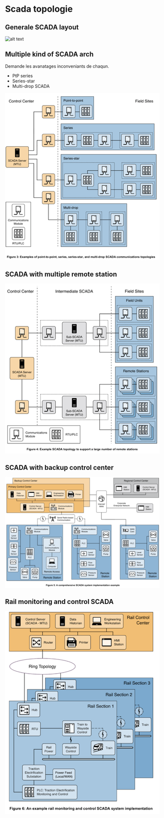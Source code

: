 
# Scada topologie

## Generale SCADA layout

![alt text](0c926655e4f1d7a3cd8a5ab762f4f139-1.png)

## Multiple kind of SCADA arch

Demande les avanatages inconveniants de chaqun.

- PtP series
- Series-star
- Multi-drop SCADA

![alt text](45c084da4d03d0882252857da2be0286.png)

## SCADA with multiple remote station

![alt text](d53f357c653cf2553ed6ad720dadb1c2.png)

## SCADA with backup control center

![alt text](./img/1607dd6bf94da62508f9ab63c6720a28.png)

## Rail monitoring and control SCADA

![alt text](./img/48b4efbc31d9bbf6f379768b545542ba.png)
